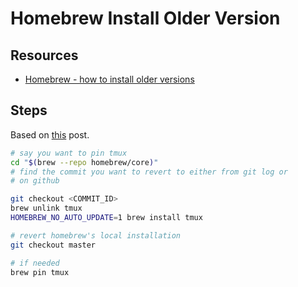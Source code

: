 Homebrew Install Older Version
===

Resources
---

- [Homebrew - how to install older versions][1]

<!-- Links -->
[1]: https://stackoverflow.com/questions/39187812/homebrew-how-to-install-older-versions

<!-- Links end -->


Steps
---

Based on [this][1] post.

```bash
# say you want to pin tmux
cd "$(brew --repo homebrew/core)"
# find the commit you want to revert to either from git log or
# on github

git checkout <COMMIT_ID>
brew unlink tmux
HOMEBREW_NO_AUTO_UPDATE=1 brew install tmux

# revert homebrew's local installation
git checkout master

# if needed
brew pin tmux
```
